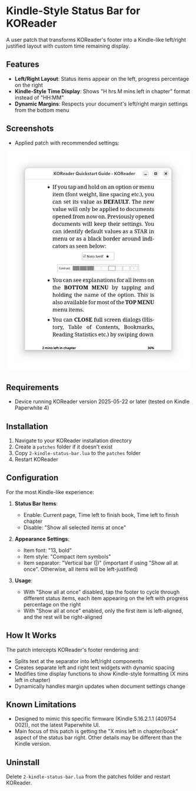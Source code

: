 # Kindle-Style Status Bar for KOReader

A user patch that transforms KOReader's footer into a Kindle-like left/right justified layout with custom time remaining display.

## Features

- **Left/Right Layout**: Status items appear on the left, progress percentage on the right
- **Kindle-Style Time Display**: Shows "H hrs M mins left in chapter" format instead of "HH:MM"
- **Dynamic Margins**: Respects your document's left/right margin settings from the bottom menu

## Screenshots
- Applied patch with recommended settings:

<img src="images/screenshot.png" alt="applied patch - optimal settings" width="500"/>

## Requirements

- Device running KOReader version 2025-05-22 or later (tested on Kindle Paperwhite 4)

## Installation

1. Navigate to your KOReader installation directory
2. Create a `patches` folder if it doesn't exist
3. Copy `2-kindle-status-bar.lua` to the `patches` folder
4. Restart KOReader

## Configuration

For the most Kindle-like experience:

1. **Status Bar Items**:
   - Enable: Current page, Time left to finish book, Time left to finish chapter
   - Disable: "Show all selected items at once"
   
2. **Appearance Settings**:
   - Item font: "13, bold"
   - Item style: "Compact item symbols"
   - Item separator: "Vertical bar (|)" (important if using "Show all at once". Otherwise, all items will be left-justified)

3. **Usage**:
   - With "Show all at once" disabled, tap the footer to cycle through different status items, each item appearing on the left with progress percentage on the right
   - With "Show all at once" enabled, only the first item is left-aligned, and the rest will be right-aligned

## How It Works

The patch intercepts KOReader's footer rendering and:
- Splits text at the separator into left/right components
- Creates separate left and right text widgets with dynamic spacing
- Modifies time display functions to show Kindle-style formatting (X mins left in chapter)
- Dynamically handles margin updates when document settings change

## Known Limitations

- Designed to mimic this specific firmware (Kindle 5.16.2.1.1 (409754 002)), not the latest Paperwhite UI.
- Main focus of this patch is getting the "X mins left in chapter/book" aspect of the status bar right. Other details may be different than the Kindle version.

## Uninstall

Delete `2-kindle-status-bar.lua` from the patches folder and restart KOReader.
